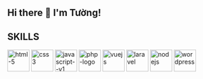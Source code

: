 ## Hi there 👋 I'm Tường!
<!--
**Ngoductuong2032000/Ngoductuong2032000** is a ✨ _special_ ✨ repository because its `README.md` (this file) appears on your GitHub profile.
Here are some ideas to get you started:

- 🔭 I’m currently working on ...
- 🌱 I’m currently learning ...
- 👯 I’m looking to collaborate on ...
- 🤔 I’m looking for help with ...
- 💬 Ask me about ...
- 📫 How to reach me: ...
- 😄 Pronouns: ...
- ⚡ Fun fact: ...
-->

## SKILLS
<p class="Skill-icon">
  <img width="50" height="50" src="https://img.icons8.com/plasticine/100/html-5.png" alt="html-5"/>
  <img width="50" height="50" src="https://img.icons8.com/plasticine/100/css3.png" alt="css3"/>
  <img width="50" height="50" src="https://img.icons8.com/color/100/javascript--v1.png" alt="javascript--v1"/>
  <img width="50" height="50" src="https://img.icons8.com/officel/80/php-logo.png" alt="php-logo"/>
  <img width="50" height="50" src="https://img.icons8.com/fluency/48/vuejs.png" alt="vuejs"/>
  <img width="50" height="50" src="https://img.icons8.com/stickers/50/laravel.png" alt="laravel"/>
  <img width="50" height="50" src="https://img.icons8.com/color/48/nodejs.png" alt="nodejs"/>
  <img width="50" height="50" src="https://img.icons8.com/color/50/wordpress.png" alt="wordpress"/>
